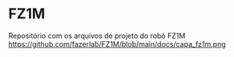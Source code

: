 # FZ1M
 Repositório com os arquivos de projeto do robô FZ1M
https://github.com/fazerlab/FZ1M/blob/main/docs/capa_fz1m.png
